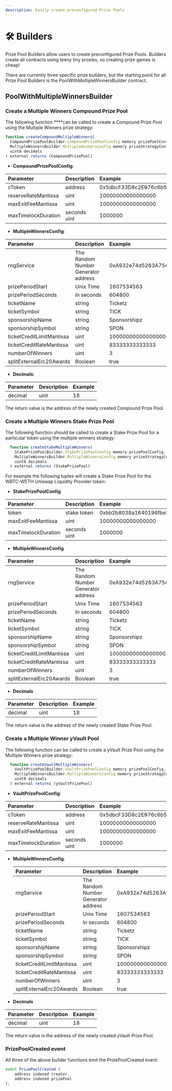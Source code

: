 ```yaml
---
description: Easily create preconfigured Prize Pools
---
```


# 🛠 Builders

Prize Pool Builders allow users to create preconfigured Prize Pools. Builders create all contracts using teeny tiny proxies, so creating prize games is cheap!

There are currently three specific prize builders, but the starting point for all Prize Pool Builders is the PoolWithMultipleWinnersBuilder contract.

## PoolWithMultipleWinnersBuilder

### **Create a Multiple Winners Compound Prize Pool**

The following function ****can be called to create a Compound Prize Pool using the Multiple Winners prize strategy:

```javascript
function createCompoundMultipleWinners(
  CompoundPrizePoolBuilder.CompoundPrizePoolConfig memory prizePoolConfig,
  MultipleWinnersBuilder.MultipleWinnersConfig memory prizeStrategyConfig,
  uint8 decimals
) external returns (CompoundPrizePool) 
```

* **CompoundPrizePoolConfig**: 

| Parameter | Description | Example |
| :--- | :--- | :--- |
| cToken | address | 0x5dbcF33D8c2E~~9~~76c6b560249878e6F1491Bca25c |
| reserveRateMantissa | uint | 10000000000000000 |
| maxExitFeeMantissa | uint | 10000000000000000 |
| maxTimelockDuration | seconds uint | 1000000 |

* **MultipleWinnersConfig**: 

| Parameter | Description | Example |
| :--- | :--- | :--- |
| rngService | The Random Number Generator address | 0xA932e74d5263A754Ea04432E5c53658434b0484B |
| prizePeriodStart | Unix Time | 1607534563 |
| prizePeriodSeconds | In seconds | 604800 |
| ticketName | string | Ticketz |
| ticketSymbol | string | TICK |
| sponsorshipName | string | Sponsorshipz |
| sponsorshipSymbol | string | SPON |
| ticketCreditLimitMantissa | uint | 10000000000000000 |
| ticketCreditRateMantissa | uint | 83333333333333 |
| numberOfWinners | uint | 3 |
| splitExternalErc20Awards | Boolean | true |

* **Decimals**: 

| Parameter | Description | Example |
| :--- | :--- | :--- |
| decimal | uint  | 18 |

The return value is the address of the newly created Compound Prize Pool.

### Create a Multiple Winners Stake Prize Pool

The following function should be called to create a Stake Prize Pool for a particular token using the multiple winners strategy:

```javascript
  function createStakeMultipleWinners(
    StakePrizePoolBuilder.StakePrizePoolConfig memory prizePoolConfig,
    MultipleWinnersBuilder.MultipleWinnersConfig memory prizeStrategyConfig,
    uint8 decimals
  ) external returns (StakePrizePool)
```

For example the following tuples will create a Stake Prize Pool for the WBTC-WETH Uniswap Liquidity Provider token:

* **StakePrizePoolConfig**

| Parameter | Description | Example |
| :--- | :--- | :--- |
| token | stake token | 0xbb2b8038a1640196fbe3e38816f3e67cba72d940 |
| maxExitFeeMantissa | uint | 10000000000000000 |
| maxTimelockDuration | seconds uint | 1000000 |

* **MultipleWinnersConfig**

| Parameter | Description | Example |
| :--- | :--- | :--- |
| rngService | The Random Number Generator address | 0xA932e74d5263A754Ea04432E5c53658434b0484B |
| prizePeriodStart | Unix Time | 1607534563 |
| prizePeriodSeconds | In seconds | 604800 |
| ticketName | string | Ticketz |
| ticketSymbol | string | TICK |
| sponsorshipName | string | Sponsorshipz |
| sponsorshipSymbol | string | SPON |
| ticketCreditLimitMantissa | uint | 10000000000000000 |
| ticketCreditRateMantissa | uint | 83333333333333 |
| numberOfWinners | uint | 3 |
| splitExternalErc20Awards | Boolean | true |

* **Decimals**

| Parameter | Description | Example |
| :--- | :--- | :--- |
| decimal | uint  | 18 |

The return value is the address of the newly created Stake Prize Pool.

### **Create a Multiple Winner yVault Pool**

The following function can be called to create a yVault Prize Pool using the Multiple Winners prize strategy:

```javascript
  function createVaultMultipleWinners(
    VaultPrizePoolBuilder.VaultPrizePoolConfig memory prizePoolConfig,
    MultipleWinnersBuilder.MultipleWinnersConfig memory prizeStrategyConfig,
    uint8 decimals
  ) external returns (yVaultPrizePool)
```

* **VaultPrizePoolConfig**:

| Parameter | Description | Example |
| :--- | :--- | :--- |
| cToken | address | 0x5dbcF33D8c2E~~9~~76c6b560249878e6F1491Bca25c |
| reserveRateMantissa | uint | 10000000000000000 |
| maxExitFeeMantissa | uint | 10000000000000000 |
| maxTimelockDuration | seconds uint | 1000000 |

* **MultipleWinnersConfig**:   


  | Parameter | Description | Example |
  | :--- | :--- | :--- |
  | rngService | The Random Number Generator address | 0xA932e74d5263A754Ea04432E5c53658434b0484B |
  | prizePeriodStart | Unix Time | 1607534563 |
  | prizePeriodSeconds | In seconds | 604800 |
  | ticketName | string | Ticketz |
  | ticketSymbol | string | TICK |
  | sponsorshipName | string | Sponsorshipz |
  | sponsorshipSymbol | string | SPON |
  | ticketCreditLimitMantissa | uint | 10000000000000000 |
  | ticketCreditRateMantissa | uint | 83333333333333 |
  | numberOfWinners | uint | 3 |
  | splitExternalErc20Awards | Boolean | true |

* **Decimals**

| Parameter | Description | Example |
| :--- | :--- | :--- |
| decimal | uint  | 18 |

The return value is the address of the newly created yVault Prize Pool.

### PrizePoolCreated event

All three of the above builder functions emit the PrizePoolCreated event:

```javascript
event PrizePoolCreated (
    address indexed creator,
    address indexed prizePool
);
```

